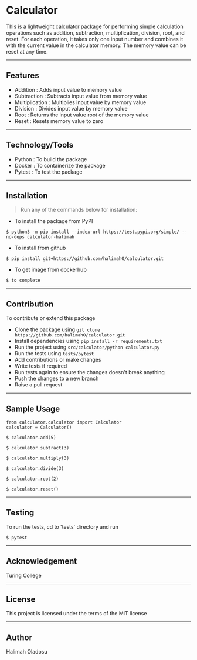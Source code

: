# Calculator
This is a lightweight calculator package for performing simple calculation operations such as addition, subtraction, multiplication, division, root, and reset. For each operation, it takes only one input number and combines it with the current value in the calculator memory. The memory value can be reset at any time.


---
## Features

- Addition : Adds input value to memory value
- Subtraction : Subtracts input value from memory value
- Multiplication : Multiplies input value by memory value
- Division : Divides input value by memory value
- Root : Returns the input value root of the memory value
- Reset : Resets memory value to zero


---
## Technology/Tools
- Python : To build the package
- Docker : To containerize the package 
- Pytest : To test the package


---
## Installation
> Run any of the commands below for installation:

- To install the package from PyPI

```shell
$ python3 -m pip install --index-url https://test.pypi.org/simple/ --no-deps calculator-halimah
```

- To install from github

```shell
$ pip install git+https://github.com/halimahO/calculator.git
```

- To get image from dockerhub 

```shell
$ to complete
```


---
## Contribution
To contribute or extend this package 
- Clone the package using `git clone https://github.com/halimahO/calculator.git`
- Install dependencies using `pip install -r requirements.txt`
- Run the project using `src/calculator/python calculator.py`
- Run the tests using `tests/pytest`
- Add contributions or make changes
- Write tests if required
- Run tests again to ensure the changes doesn't break anything
- Push the changes to a new branch 
- Raise a pull request 


---
## Sample Usage 
```shell
from calculator.calculator import Calculator
calculator = Calculator()

$ calculator.add(5)

$ calculator.subtract(3)

$ calculator.multiply(3)

$ calculator.divide(3)

$ calculator.root(2)

$ calculator.reset()
```


---
## Testing
To run the tests, cd to 'tests' directory and run

```shell
$ pytest
```


---
## Acknowledgement 

Turing College


---
## License 
This project is licensed under the terms of the MIT license

---
## Author

Halimah Oladosu
